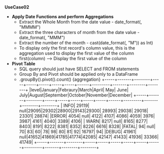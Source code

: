 **UseCase02**
- **Apply Date Functions and perform Aggregations**
  - Extract the Whole Month from the date value - date_format(<date>, "MMMM")
  - Extract the three characters of month from the date value - date_format(<date>, "MMM")
  - Extract the number of the month - cast(date_format(<date>, "M")) as Int)
  - To display only the first record's column value, this is the aggregation used to display the first value of the column
  - first(column) --> Display the first value of the column
- **Pivot Table**
  - SQL query should just have SELECT and FROM statements
  - Group By and Pivot should be applied only to a DataFrame
  - .groupBy(<column>).pivot(<column>).count() {aggregation}
+-----+-------+--------+-----+-----+-----+-----+-----+------+---------+-------+--------+--------+
|level|January|Febraury|March|April|  May| June| July|August|September|October|November|December|
+-----+-------+--------+-----+-----+-----+-----+-----+------+---------+-------+--------+--------+
| INFO|  29119|    null|29095|29302|28900|29143|29300| 28993|    29038|  29018|   23301|   28874|
|ERROR|   4054|    null| 4122| 4107| 4086| 4059| 3976|  3987|     4161|   4040|    3389|    4106|
| WARN|   8217|    null| 8165| 8277| 8403| 8191| 8222|  8381|     8352|   8226|    6616|    8328|
|FATAL|     94|    null|   70|   83|   60|   78|   98|    80|       81|     92|   16797|      94|
|DEBUG|  41961|    null|41652|41869|41785|41774|42085| 42147|    41433|  41936|   33366|   41749|
+-----+-------+--------+-----+-----+-----+-----+-----+------+---------+-------+--------+--------+

